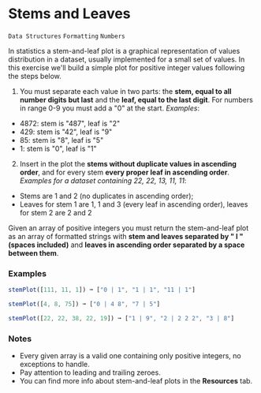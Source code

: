 # Stems and Leaves

`Data Structures` `Formatting` `Numbers`

In statistics a stem-and-leaf plot is a graphical representation of values distribution in a dataset, usually implemented for a small set of values. In this exercise we'll build a simple plot for positive integer values following the steps below.

1. You must separate each value in two parts: the **stem, equal to all number digits but last** and the **leaf, equal to the last digit**. For numbers in range 0-9 you must add a "0" at the start. _Examples_:

- 4872: stem is "487", leaf is "2"
- 429: stem is "42", leaf is "9"
- 85: stem is "8", leaf is "5"
- 1: stem is "0", leaf is "1"

2. Insert in the plot the **stems without duplicate values in ascending order**, and for every stem **every proper leaf in ascending order**. _Examples for a dataset containing 22, 22, 13, 11, 11_:

- Stems are 1 and 2 (no duplicates in ascending order);
- Leaves for stem 1 are 1, 1 and 3 (every leaf in ascending order), leaves for stem 2 are 2 and 2

Given an array of positive integers you must return the stem-and-leaf plot as an array of formatted strings with **stem and leaves separated by " I " (spaces included)** and **leaves in ascending order separated by a space between them**.

### Examples

```js
stemPlot([111, 11, 1]) ➞ ["0 | 1", "1 | 1", "11 | 1"]

stemPlot([4, 8, 75]) ➞ ["0 | 4 8", "7 | 5"]

stemPlot([22, 22, 38, 22, 19]) ➞ ["1 | 9", "2 | 2 2 2", "3 | 8"]
```

### Notes

- Every given array is a valid one containing only positive integers, no exceptions to handle.
- Pay attention to leading and trailing zeroes.
- You can find more info about stem-and-leaf plots in the **Resources** tab.
